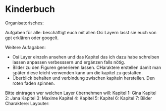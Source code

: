 # Kinderbuch
 
Organisatorisches:
<!-- hier aufgaben aufschreiben -->
Aufgaben für alle:
beschäftigt euch mit allen Osi Layern lasst sie euch von gpt erklären oder googelt.


Weitere Aufagaben:
- Osi Layer einzeln ansehen und das Kapitel das ich dazu habe schreiben lassen anpassen verbesssern und ergänzen falls nötig.
- Bilder zu den Figuren generieren lassen. CHaraktere erstellen damit man später diese leicht verwenden kann um die kapitel zu gestalten.
- Überblick behalten und verbindung zwischen kapiteln herstellen. Den roten faden spinnen.

Bitte eintragen wer welchen Layer übernehmen will:
Kapitel 1: Gina
Kapitel 2: Jana
Kapitel 3: Maxime
Kapitel 4:
Kapitel 5:
Kapitel 6:
Kapitel 7:
Bilder Charaktere:
Layouter:
